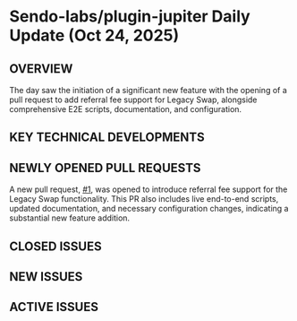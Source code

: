 # Sendo-labs/plugin-jupiter Daily Update (Oct 24, 2025)
## OVERVIEW 
The day saw the initiation of a significant new feature with the opening of a pull request to add referral fee support for Legacy Swap, alongside comprehensive E2E scripts, documentation, and configuration.

## KEY TECHNICAL DEVELOPMENTS

## NEWLY OPENED PULL REQUESTS
A new pull request, [#1](https://github.com/Sendo-labs/plugin-jupiter/pull/1), was opened to introduce referral fee support for the Legacy Swap functionality. This PR also includes live end-to-end scripts, updated documentation, and necessary configuration changes, indicating a substantial new feature addition.

## CLOSED ISSUES

## NEW ISSUES

## ACTIVE ISSUES